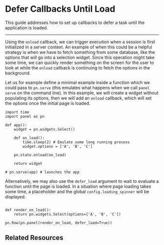 # Defer Callbacks Until Load

This guide addresses how to set up callbacks to defer a task until the application is loaded.

---

Using the `onload` callback, we can trigger execution when a session is first initialized in a server context. An example of when this could be a helpful strategy is when we have to fetch something from some database, like the options that will go into a selection widget. Since this operation might take some time, we can quickly render something on the screen for the user to look at while the `onload` callback is continuing to fetch the options in the background.

Let us for example define a minimal example inside a function which we could pass to `pn.serve` (this emulates what happens when we call `panel serve` on the command line). In this example, we will create a widget without populating its options, then we will add an `onload` callback, which will set the options once the initial page is loaded.

```{pyodide}
import time
import panel as pn

def app():
    widget = pn.widgets.Select()

    def on_load():
        time.sleep(2) # Emulate some long running process
        widget.options = ['A', 'B', 'C']

    pn.state.onload(on_load)

    return widget

# pn.serve(app) # launches the app
```

Alternatively, we may also use the `defer_load` argument to wait to evaluate a function until the page is loaded. In a situation where page loading takes some time, a placeholder and the global `config.loading_spinner` will be displayed.

```{pyodide}

def render_on_load():
    return pn.widgets.Select(options=['A', 'B', 'C'])

pn.Row(pn.panel(render_on_load, defer_load=True))
```

## Related Resources
